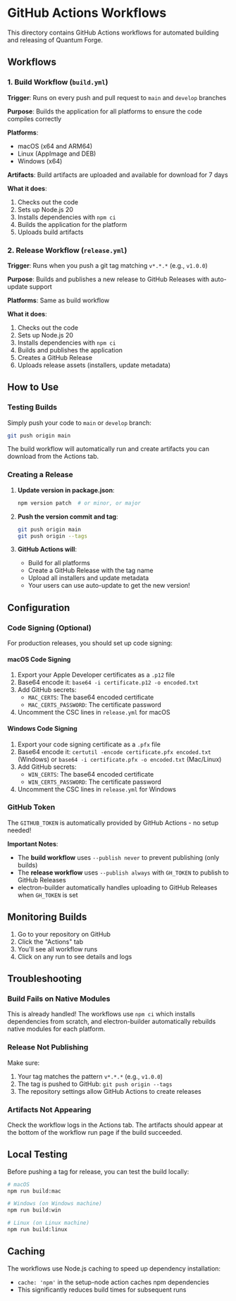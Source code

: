 # GitHub Actions Workflows

This directory contains GitHub Actions workflows for automated building and releasing of Quantum Forge.

## Workflows

### 1. Build Workflow (`build.yml`)

**Trigger**: Runs on every push and pull request to `main` and `develop` branches

**Purpose**: Builds the application for all platforms to ensure the code compiles correctly

**Platforms**:
- macOS (x64 and ARM64)
- Linux (AppImage and DEB)
- Windows (x64)

**Artifacts**: Build artifacts are uploaded and available for download for 7 days

**What it does**:
1. Checks out the code
2. Sets up Node.js 20
3. Installs dependencies with `npm ci`
4. Builds the application for the platform
5. Uploads build artifacts

### 2. Release Workflow (`release.yml`)

**Trigger**: Runs when you push a git tag matching `v*.*.*` (e.g., `v1.0.0`)

**Purpose**: Builds and publishes a new release to GitHub Releases with auto-update support

**Platforms**: Same as build workflow

**What it does**:
1. Checks out the code
2. Sets up Node.js 20
3. Installs dependencies with `npm ci`
4. Builds and publishes the application
5. Creates a GitHub Release
6. Uploads release assets (installers, update metadata)

## How to Use

### Testing Builds

Simply push your code to `main` or `develop` branch:

```bash
git push origin main
```

The build workflow will automatically run and create artifacts you can download from the Actions tab.

### Creating a Release

1. **Update version in package.json**:
   ```bash
   npm version patch  # or minor, or major
   ```

2. **Push the version commit and tag**:
   ```bash
   git push origin main
   git push origin --tags
   ```

3. **GitHub Actions will**:
   - Build for all platforms
   - Create a GitHub Release with the tag name
   - Upload all installers and update metadata
   - Your users can use auto-update to get the new version!

## Configuration

### Code Signing (Optional)

For production releases, you should set up code signing:

#### macOS Code Signing

1. Export your Apple Developer certificates as a `.p12` file
2. Base64 encode it: `base64 -i certificate.p12 -o encoded.txt`
3. Add GitHub secrets:
   - `MAC_CERTS`: The base64 encoded certificate
   - `MAC_CERTS_PASSWORD`: The certificate password
4. Uncomment the CSC lines in `release.yml` for macOS

#### Windows Code Signing

1. Export your code signing certificate as a `.pfx` file
2. Base64 encode it: `certutil -encode certificate.pfx encoded.txt` (Windows) or `base64 -i certificate.pfx -o encoded.txt` (Mac/Linux)
3. Add GitHub secrets:
   - `WIN_CERTS`: The base64 encoded certificate
   - `WIN_CERTS_PASSWORD`: The certificate password
4. Uncomment the CSC lines in `release.yml` for Windows

### GitHub Token

The `GITHUB_TOKEN` is automatically provided by GitHub Actions - no setup needed!

**Important Notes**:
- The **build workflow** uses `--publish never` to prevent publishing (only builds)
- The **release workflow** uses `--publish always` with `GH_TOKEN` to publish to GitHub Releases
- electron-builder automatically handles uploading to GitHub Releases when `GH_TOKEN` is set

## Monitoring Builds

1. Go to your repository on GitHub
2. Click the "Actions" tab
3. You'll see all workflow runs
4. Click on any run to see details and logs

## Troubleshooting

### Build Fails on Native Modules

This is already handled! The workflows use `npm ci` which installs dependencies from scratch, and electron-builder automatically rebuilds native modules for each platform.

### Release Not Publishing

Make sure:
1. Your tag matches the pattern `v*.*.*` (e.g., `v1.0.0`)
2. The tag is pushed to GitHub: `git push origin --tags`
3. The repository settings allow GitHub Actions to create releases

### Artifacts Not Appearing

Check the workflow logs in the Actions tab. The artifacts should appear at the bottom of the workflow run page if the build succeeded.

## Local Testing

Before pushing a tag for release, you can test the build locally:

```bash
# macOS
npm run build:mac

# Windows (on Windows machine)
npm run build:win

# Linux (on Linux machine)
npm run build:linux
```

## Caching

The workflows use Node.js caching to speed up dependency installation:
- `cache: 'npm'` in the setup-node action caches npm dependencies
- This significantly reduces build times for subsequent runs
